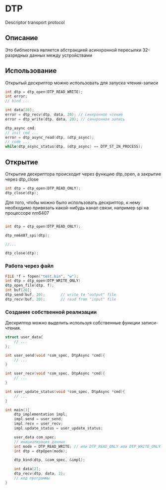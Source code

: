 # DTP
Descriptor transport protocol 
## Описание
Это библиотека является абстракцией асинхронной пересылки 32-разрядных данных между устройствами

## Использование
Открытый дескриптор можно использовать для запуска чтения-записи

```c
int dtp = dtp_open(DTP_READ_WRITE);
int error;
// bind ...

int data[20];
error = dtp_recv(dtp, data, 20); // синхронное чтение
error = dtp_write(dtp, data, 20); // синхронная запись

dtp_async cmd;
// init cmd ...
error = dtp_async_read(dtp, &dtp_async);
// code ...
while(dtp_async_status(dtp, &dtp_async) == DTP_ST_IN_PROCESS);
```

## Открытие
Открытие дескриптора происходит через функцию dtp_open, а закрытие через dtp_close

```c
int dtp = dtp_open(DTP_READ_ONLY);
dtp_close(dtp);
```

Для того, чтобы можно было использовать дескриптор, к нему необходимо привязать какой-нибудь канал связи, например spi на процессоре nm6407

```c

int dtp = dtp_open(DTP_READ_ONLY);

dtp_nm6407_spi(dtp);

//...

dtp_close(dtp);
```


### Работа через файл
```c++
FILE *f = fopen("test.bin", "w");
int dtp = dtp_open(DTP_WRITE_ONLY)
dtp_open_file(dtp, f);
int buf[20];
dtp_send(buf, 20);       // write to "output" file
dtp_recv(buf, 20);       // read from "input" file
```

### Создание собственной реализации
Дескриптор можно выделить используя собственные функции записи-чтения.

```c
struct user_data{
    // ...
};

int user_send(void *com_spec, DtpAsync *cmd){
    // ...
}

int user_recv(void *com_spec, DtpAsync *cmd){
    // ...
}

int user_update_status(void *com_spec, DtpAsync *cmd){
    // ...
}

int main(){
    dtp_implementation impl;
    impl.send = user_send;
    impl.recv = user_recv;
    impl.update_status = user_update_status;    

    user_data com_spec;    
    // инициализация данных
    int mode = DTP_READ_WRITE; // или DTP_READ_ONLY или DTP_WRITE_ONLY
    int dtp = dtpOpen(mode);

    dtp_bind(dtp, &com_spec, &impl);

    int data[2];
    dtp_recv(dtp, data, 2);
    // код программы
}
```
